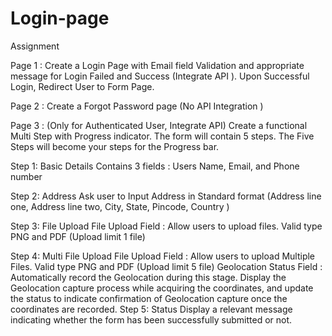 # Login-page
Assignment 

Page 1 : Create a Login Page with Email field Validation and appropriate message for Login Failed and Success (Integrate API ). Upon Successful Login, Redirect User to Form Page.

Page 2 : Create a Forgot Password page (No API Integration )

Page 3 : (Only for Authenticated User, Integrate API) Create a functional Multi Step with Progress indicator. The form will contain 5 steps. The Five Steps will become your steps for the Progress bar.

  Step 1: Basic Details
  Contains 3 fields :  Users Name, Email, and Phone number

  Step 2: Address 
  Ask user to Input Address in Standard format (Address line one, Address line two, City, State, Pincode, Country )

  Step 3: File Upload 
  File Upload Field : Allow users to upload files. Valid type PNG and PDF (Upload limit 1 file)

  Step 4: Multi File Upload 
  File Upload Field : Allow users to upload Multiple Files. Valid type PNG and PDF (Upload limit 5 file)
  Geolocation Status Field : Automatically record the Geolocation during this stage. Display the Geolocation capture process while acquiring the coordinates, and       update the status to indicate confirmation of Geolocation capture once the coordinates are recorded.
  Step 5: Status
Display a relevant message indicating whether the form has been successfully submitted or not.
